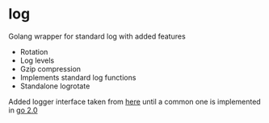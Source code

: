 # log

Golang wrapper for standard log with added features

- Rotation
- Log levels
- Gzip compression
- Implements standard log functions
- Standalone logrotate

Added logger interface taken from [here](https://github.com/golang/go/issues/28412) until a common one is implemented in [go 2.0](https://github.com/golang/go/issues/13182)
